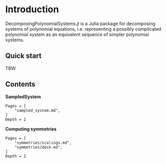 # Introduction
DecomposingPolynomialSystems.jl is a Julia package for decomposing systems of polynomial equations, i.e. representing a possibly complicated polynomial system as an equivalent sequence of simpler polynomial systems.

## Quick start

TBW

## Contents

**SampledSystem**
```@contents
Pages = [
    "sampled_system.md",
]
Depth = 2
```

**Computing symmetries**
```@contents
Pages = [
    "symmetries/scalings.md",
    "symmetries/deck.md",
]
Depth = 2
```